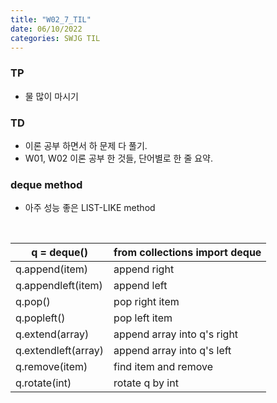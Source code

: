```yaml
---
title: "W02_7_TIL"
date: 06/10/2022
categories: SWJG TIL
---
```

### TP
- 물 많이 마시기

### TD
- 이론 공부 하면서 하 문제 다 풀기.
- W01, W02 이론 공부 한 것들, 단어별로 한 줄 요약.


### deque method
- 아주 성능 좋은 LIST-LIKE method

<br/>

| q = deque()           | from collections import deque |
| --------------------- | ----------------------------- |
| q.append(item)        | append right                  |
| q.appendleft(item)    | append left                   |
| q.pop()               | pop right item                |
| q.popleft()           | pop left item                 |
| q.extend(array)       | append array into q's right   |
| q.extendleft(array)   | append array into q's left    |
| q.remove(item)        | find item and remove          |
| q.rotate(int)         | rotate q by int               |
<br/>
